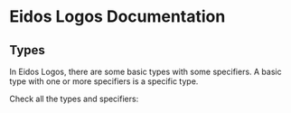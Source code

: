 # Eidos Logos Documentation
## Types

In Eidos Logos, there are some basic types with some specifiers. A basic type with one or more specifiers is a specific type.

Check all the types and specifiers:
